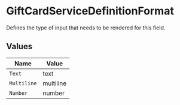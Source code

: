 # GiftCardServiceDefinitionFormat

Defines the type of input that needs to be rendered for this field.


## Values

| Name        | Value       |
| ----------- | ----------- |
| `Text`      | text        |
| `Multiline` | multiline   |
| `Number`    | number      |